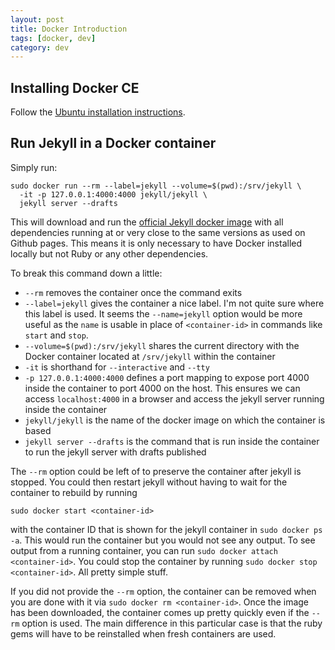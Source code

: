 ```yaml
---
layout: post
title: Docker Introduction
tags: [docker, dev]
category: dev
---
```


## Installing Docker CE

Follow the [Ubuntu installation instructions][docker-ubuntu].

## Run Jekyll in a Docker container

Simply run:

```
sudo docker run --rm --label=jekyll --volume=$(pwd):/srv/jekyll \
  -it -p 127.0.0.1:4000:4000 jekyll/jekyll \
  jekyll server --drafts
```

This will download and run the [official Jekyll docker image][docker-jekyll]
with all dependencies running at or very close to the same versions as used on
Github pages. This means it is only necessary to have Docker installed locally
but not Ruby or any other dependencies.

To break this command down a little:

- `--rm` removes the container once the command exits
- `--label=jekyll` gives the container a nice label. I'm not quite sure
  where this label is used. It seems the `--name=jekyll` option would be more
  useful as the `name` is usable in place of `<container-id>` in commands like
  `start` and `stop`.
- `--volume=$(pwd):/srv/jekyll` shares the current directory with the Docker
  container located at `/srv/jekyll` within the container
- `-it` is shorthand for `--interactive` and `--tty`
- `-p 127.0.0.1:4000:4000` defines a port mapping to expose port 4000 inside the
  container to port 4000 on the host. This ensures we can access
  `localhost:4000` in a browser and access the jekyll server running inside the container
- `jekyll/jekyll` is the name of the docker image on which the container is based
- `jekyll server --drafts` is the command that is run inside the container to
  run the jekyll server with drafts published

The `--rm` option could be left of to preserve the container after jekyll is
stopped. You could then restart jekyll without having to wait for the container
to rebuild by running

```
sudo docker start <container-id>
```

with the container ID that is shown for the jekyll container in `sudo docker ps
-a`. This would run the container but you would not see any output. To see
output from a running container, you can run `sudo docker attach <container-id>`.
You could stop the container by running `sudo docker stop <container-id>`. All
pretty simple stuff.

If you did not provide the `--rm` option, the container can be removed when you
are done with it via `sudo docker rm <container-id>`. Once the image has been
downloaded, the container comes up pretty quickly even if the `--rm` option is
used. The main difference in this particular case is that the ruby gems will
have to be reinstalled when fresh containers are used.

[docker-jekyll]: https://hub.docker.com/r/jekyll/jekyll/
[docker-ubuntu]: https://store.docker.com/editions/community/docker-ce-server-ubuntu?tab=description
